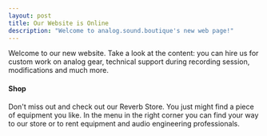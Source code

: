 ```yaml
---
layout: post
title: Our Website is Online
description: "Welcome to analog.sound.boutique's new web page!"
---
```


Welcome to our new website. Take a look at the content: you can hire us for custom work on analog gear, technical support during recording session, modifications and much more.

#### Shop
Don't miss out and check out our Reverb Store. You just might find a piece of equipment you like. In the menu in the right corner you can find your way to our store or to rent equipment and audio engineering professionals.

